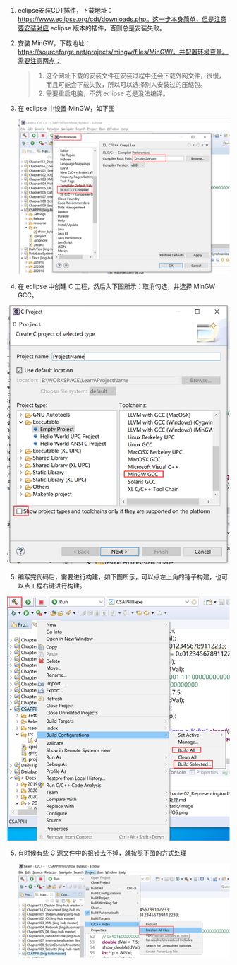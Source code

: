 1. eclipse安装CDT插件，下载地址：https://www.eclipse.org/cdt/downloads.php。这一步本身简单，但是注意要安装对应 eclipse 版本的插件，否则总是安装失败。

2. 安装 MinGW，下载地址：https://sourceforge.net/projects/mingw/files/MinGW/。并配置环境变量。需要注意两点：

   > 1. 这个网址下载的安装文件在安装过程中还会下载外网文件，很慢，而且可能会下载失败，所以可以选择别人安装过的压缩包。
   > 2. 需要重启电脑，不然 eclipse 老是没法编译。

3. 在 eclipse 中设置 MinGW，如下图

   ![SetMinGWInEclipse](../static/image/SetMinGWInEclipse.png)

4. 在 eclipse 中创建 C 工程，然后入下图所示：取消勾选，并选择 MinGW GCC。

![CreateCProject](../static/image/CreateCProject.png)

5. 编写完代码后，需要进行构建，如下图所示，可以点左上角的锤子构建，也可以点工程右键进行构建。

![BuildCPrograms](../static/image/BuildCPrograms.png)

5. 有时候有些 C 源文件中的报错去不掉，就按照下图的方式处理

   ![FreshenAllFiles](../static/image/FreshenAllFiles.png)
